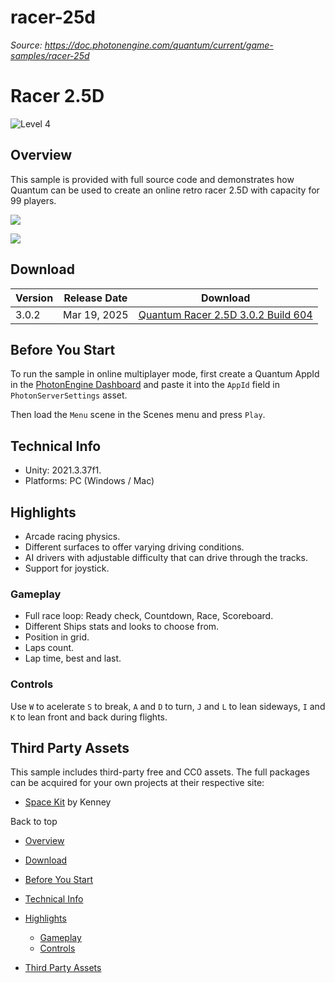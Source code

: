 # racer-25d

_Source: https://doc.photonengine.com/quantum/current/game-samples/racer-25d_

# Racer 2.5D

![Level 4](/v2/img/docs/levels/level03-intermediate_1.5x.png)

## Overview

This sample is provided with full source code and demonstrates how Quantum can be used to create an online retro racer 2.5D with capacity for 99 players.

![](/docs/img/quantum/v3/game-samples/racer25d/racer1.png)

![](/docs/img/quantum/v3/game-samples/racer25d/racer2.png)

## Download

| Version | Release Date | Download |
| --- | --- | --- |
| 3.0.2 | Mar 19, 2025 | [Quantum Racer 2.5D 3.0.2 Build 604](https://dashboard.photonengine.com/download/quantum/quantum-racer-2.5d-3.0.2.zip) |

## Before You Start

To run the sample in online multiplayer mode, first create a Quantum AppId in the [PhotonEngine Dashboard](https://dashboard.photonengine.com) and paste it into the `AppId` field in `PhotonServerSettings` asset.

Then load the `Menu` scene in the Scenes menu and press `Play`.

## Technical Info

- Unity: 2021.3.37f1.
- Platforms: PC (Windows / Mac)

## Highlights

- Arcade racing physics.
- Different surfaces to offer varying driving conditions.
- AI drivers with adjustable difficulty that can drive through the tracks.
- Support for joystick.

### Gameplay

- Full race loop: Ready check, Countdown, Race, Scoreboard.
- Different Ships stats and looks to choose from.
- Position in grid.
- Laps count.
- Lap time, best and last.

### Controls

Use `W` to acelerate `S` to break, `A` and `D` to turn, `J` and `L` to lean sideways, `I` and `K` to lean front and back during flights.

## Third Party Assets

This sample includes third-party free and CC0 assets. The full packages can be acquired for your own projects at their respective site:

- [Space Kit](https://kenney.nl/assets/space-kit) by Kenney

Back to top

- [Overview](#overview)
- [Download](#download)
- [Before You Start](#before-you-start)
- [Technical Info](#technical-info)
- [Highlights](#highlights)

  - [Gameplay](#gameplay)
  - [Controls](#controls)

- [Third Party Assets](#third-party-assets)
